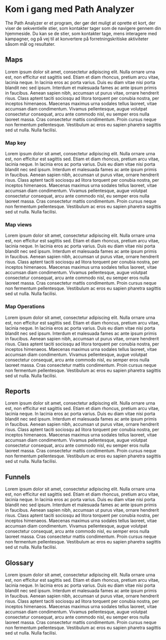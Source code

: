 <h1 id="getting-started">Kom i gang med Path Analyzer</h1>
The Path Analyzer er et program, der gør det muligt at oprette et kort, der viser de sekventielle stier, som kontakter tager som de navigere gennem din hjemmeside. Du kan se de stier, som kontakter tage, mens interagere med kampagner, og på vej til at konvertere på forretningskritiske aktiviteter såsom mål og resultater.

<h2 id="maps">Maps</h2>
Lorem ipsum dolor sit amet, consectetur adipiscing elit. Nulla ornare urna est, non efficitur est sagittis sed. Etiam et diam rhoncus, pretium arcu vitae, lacinia neque. In lacinia eros ac porta varius. Duis eu diam vitae nisi porta blandit nec sed ipsum. Interdum et malesuada fames ac ante ipsum primis in faucibus. Aenean sapien nibh, accumsan ut purus vitae, ornare hendrerit risus. Class aptent taciti sociosqu ad litora torquent per conubia nostra, per inceptos himenaeos. Maecenas maximus urna sodales tellus laoreet, vitae accumsan diam condimentum. Vivamus pellentesque, augue volutpat consectetur consequat, arcu ante commodo nisl, eu semper eros nulla laoreet massa. Cras consectetur mattis condimentum. Proin cursus neque non fermentum pellentesque. Vestibulum ac eros eu sapien pharetra sagittis sed ut nulla. Nulla facilisi.

<h3 id="maps-key">Map key</h3>
Lorem ipsum dolor sit amet, consectetur adipiscing elit. Nulla ornare urna est, non efficitur est sagittis sed. Etiam et diam rhoncus, pretium arcu vitae, lacinia neque. In lacinia eros ac porta varius. Duis eu diam vitae nisi porta blandit nec sed ipsum. Interdum et malesuada fames ac ante ipsum primis in faucibus. Aenean sapien nibh, accumsan ut purus vitae, ornare hendrerit risus. Class aptent taciti sociosqu ad litora torquent per conubia nostra, per inceptos himenaeos. Maecenas maximus urna sodales tellus laoreet, vitae accumsan diam condimentum. Vivamus pellentesque, augue volutpat consectetur consequat, arcu ante commodo nisl, eu semper eros nulla laoreet massa. Cras consectetur mattis condimentum. Proin cursus neque non fermentum pellentesque. Vestibulum ac eros eu sapien pharetra sagittis sed ut nulla. Nulla facilisi.

<h3 id="maps-views">Map views</h3>
Lorem ipsum dolor sit amet, consectetur adipiscing elit. Nulla ornare urna est, non efficitur est sagittis sed. Etiam et diam rhoncus, pretium arcu vitae, lacinia neque. In lacinia eros ac porta varius. Duis eu diam vitae nisi porta blandit nec sed ipsum. Interdum et malesuada fames ac ante ipsum primis in faucibus. Aenean sapien nibh, accumsan ut purus vitae, ornare hendrerit risus. Class aptent taciti sociosqu ad litora torquent per conubia nostra, per inceptos himenaeos. Maecenas maximus urna sodales tellus laoreet, vitae accumsan diam condimentum. Vivamus pellentesque, augue volutpat consectetur consequat, arcu ante commodo nisl, eu semper eros nulla laoreet massa. Cras consectetur mattis condimentum. Proin cursus neque non fermentum pellentesque. Vestibulum ac eros eu sapien pharetra sagittis sed ut nulla. Nulla facilisi.

<h3 id="maps-operations">Map Operations</h3>
Lorem ipsum dolor sit amet, consectetur adipiscing elit. Nulla ornare urna est, non efficitur est sagittis sed. Etiam et diam rhoncus, pretium arcu vitae, lacinia neque. In lacinia eros ac porta varius. Duis eu diam vitae nisi porta blandit nec sed ipsum. Interdum et malesuada fames ac ante ipsum primis in faucibus. Aenean sapien nibh, accumsan ut purus vitae, ornare hendrerit risus. Class aptent taciti sociosqu ad litora torquent per conubia nostra, per inceptos himenaeos. Maecenas maximus urna sodales tellus laoreet, vitae accumsan diam condimentum. Vivamus pellentesque, augue volutpat consectetur consequat, arcu ante commodo nisl, eu semper eros nulla laoreet massa. Cras consectetur mattis condimentum. Proin cursus neque non fermentum pellentesque. Vestibulum ac eros eu sapien pharetra sagittis sed ut nulla. Nulla facilisi.

<h2 id="reports">Reports</h2>
Lorem ipsum dolor sit amet, consectetur adipiscing elit. Nulla ornare urna est, non efficitur est sagittis sed. Etiam et diam rhoncus, pretium arcu vitae, lacinia neque. In lacinia eros ac porta varius. Duis eu diam vitae nisi porta blandit nec sed ipsum. Interdum et malesuada fames ac ante ipsum primis in faucibus. Aenean sapien nibh, accumsan ut purus vitae, ornare hendrerit risus. Class aptent taciti sociosqu ad litora torquent per conubia nostra, per inceptos himenaeos. Maecenas maximus urna sodales tellus laoreet, vitae accumsan diam condimentum. Vivamus pellentesque, augue volutpat consectetur consequat, arcu ante commodo nisl, eu semper eros nulla laoreet massa. Cras consectetur mattis condimentum. Proin cursus neque non fermentum pellentesque. Vestibulum ac eros eu sapien pharetra sagittis sed ut nulla. Nulla facilisi.

<h2 id="funnels">Funnels</h2>
Lorem ipsum dolor sit amet, consectetur adipiscing elit. Nulla ornare urna est, non efficitur est sagittis sed. Etiam et diam rhoncus, pretium arcu vitae, lacinia neque. In lacinia eros ac porta varius. Duis eu diam vitae nisi porta blandit nec sed ipsum. Interdum et malesuada fames ac ante ipsum primis in faucibus. Aenean sapien nibh, accumsan ut purus vitae, ornare hendrerit risus. Class aptent taciti sociosqu ad litora torquent per conubia nostra, per inceptos himenaeos. Maecenas maximus urna sodales tellus laoreet, vitae accumsan diam condimentum. Vivamus pellentesque, augue volutpat consectetur consequat, arcu ante commodo nisl, eu semper eros nulla laoreet massa. Cras consectetur mattis condimentum. Proin cursus neque non fermentum pellentesque. Vestibulum ac eros eu sapien pharetra sagittis sed ut nulla. Nulla facilisi.

<h2 id="glossary">Glossary</h2>
Lorem ipsum dolor sit amet, consectetur adipiscing elit. Nulla ornare urna est, non efficitur est sagittis sed. Etiam et diam rhoncus, pretium arcu vitae, lacinia neque. In lacinia eros ac porta varius. Duis eu diam vitae nisi porta blandit nec sed ipsum. Interdum et malesuada fames ac ante ipsum primis in faucibus. Aenean sapien nibh, accumsan ut purus vitae, ornare hendrerit risus. Class aptent taciti sociosqu ad litora torquent per conubia nostra, per inceptos himenaeos. Maecenas maximus urna sodales tellus laoreet, vitae accumsan diam condimentum. Vivamus pellentesque, augue volutpat consectetur consequat, arcu ante commodo nisl, eu semper eros nulla laoreet massa. Cras consectetur mattis condimentum. Proin cursus neque non fermentum pellentesque. Vestibulum ac eros eu sapien pharetra sagittis sed ut nulla. Nulla facilisi.